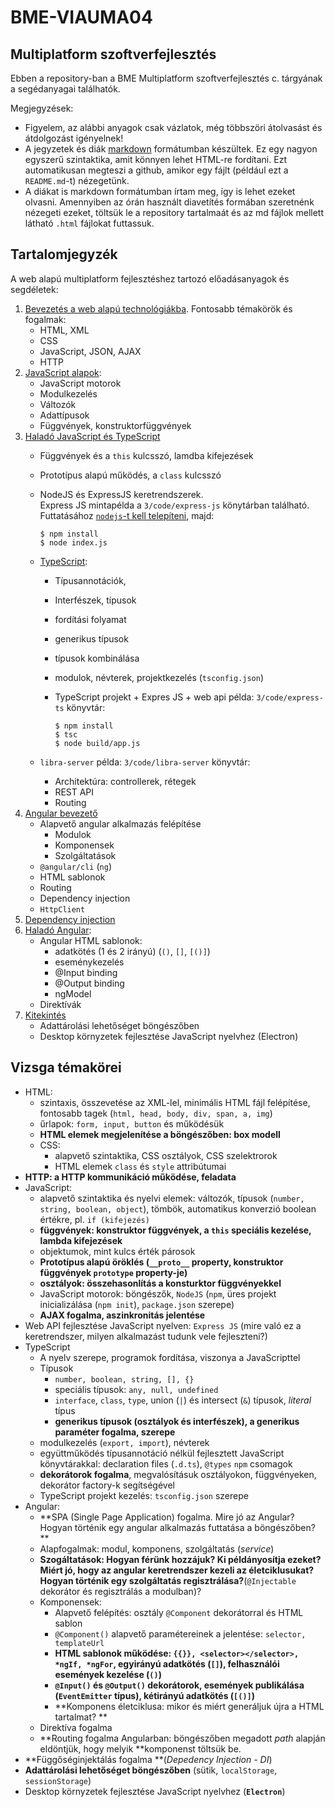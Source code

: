 # BME-VIAUMA04
## Multiplatform szoftverfejlesztés

Ebben a repository-ban a BME Multiplatform szoftverfejlesztés c. tárgyának a segédanyagai találhatók. 

Megjegyzések:
 * Figyelem, az alábbi anyagok csak vázlatok, még többszöri átolvasást és átdolgozást igényelnek!
 * A jegyzetek és diák [markdown](https://en.wikipedia.org/wiki/Markdown) formátumban készültek. Ez egy nagyon egyszerű szintaktika, amit könnyen lehet HTML-re fordítani. Ezt automatikusan megteszi a github, amikor egy fájlt (például ezt a `README.md`-t) nézegetünk. 
 * A diákat is markdown formátumban írtam meg, így is lehet ezeket olvasni. Amennyiben az órán használt diavetítés formában szeretnénk nézegeti ezeket, töltsük le a repository tartalmaát és az md fájlok mellett látható `.html` fájlokat futtassuk. 

## Tartalomjegyzék
A web alapú multiplatform fejlesztéshez tartozó előadásanyagok és segdéletek:
1. [Bevezetés a web alapú technológiákba](1/ea1.md). Fontosabb témakörök és fogalmak:
    * HTML, XML
    * CSS
    * JavaScript, JSON, AJAX
    * HTTP
1. [JavaScript alapok](2/ea2.md):
    * JavaScript motorok
    * Modulkezelés
    * Változók
    * Adattípusok
    * Függvények, konstruktorfüggvények
1. [Haladó JavaScript és TypeScript](3/ea3.md)
    * Függvények és a `this` kulcsszó, lamdba kifejezések
    * Prototípus alapú működés, a `class` kulcsszó
    * NodeJS és ExpressJS keretrendszerek.  
        Express JS mintapélda a `3/code/express-js` könytárban található. Futtatásához [`nodejs`-t kell telepíteni](https://nodejs.org/en/), majd:
            
        ```console
        $ npm install
        $ node index.js
        ```
    *  [TypeScript](https://www.typescriptlang.org/):
        * Típusannotációk, 
        * Interfészek, típusok
        * fordítási folyamat
        * generikus típusok
        * típusok kombinálása
        * modulok, névterek, projektkezelés (`tsconfig.json`)
        * TypeScript projekt + Expres JS + web api példa: `3/code/express-ts` könyvtár:
        
            ```console
            $ npm install
            $ tsc
            $ node build/app.js
            ```
    * `libra-server` példa: `3/code/libra-server` könyvtár: 
        * Architektúra: controllerek, rétegek 
        * REST API
        * Routing
1. [Angular bevezető](4/ea4.md)
    * Alapvető angular alkalmazás felépítése 
        * Modulok
        * Komponensek
        * Szolgáltatások
    * `@angular/cli` (`ng`)
    * HTML sablonok
    * Routing
    * Dependency injection
    * `HttpClient`
1. [Dependency injection](5/ea5.md)
1. [Haladó Angular](6/ea6.md):
    * Angular HTML sablonok: 
        * adatkötés (1 és 2 irányú) (`()`, `[]`, `[()]`)
        * eseménykezelés
        * @Input binding
        * @Output binding
        * ngModel
    * Direktívák
1. [Kitekintés](7/ea7.md)
    * Adattárolási lehetőséget böngészőben
    * Desktop környzetek fejlesztése JavaScript nyelvhez (Electron)


## Vizsga témakörei

 * HTML: 
    * szintaxis, összevetése az XML-lel, minimális HTML fájl felépítése, fontosabb tagek (`html, head, body, div, span, a, img`)
    * űrlapok: `form, input, button` és működésük
    * **HTML elemek megjelenítése a böngészőben: box modell**
    * CSS: 
        * alapvető szintaktika, CSS osztályok, CSS szelektrorok
        * HTML elemek `class` és `style` attribútumai
 * **HTTP: a HTTP kommunikáció működése, feladata**
 * JavaScript:
    * alapvető szintaktika és nyelvi elemek: változók, típusok (`number, string, boolean, object`), tömbök, automatikus konverzió boolean értékre, pl. `if (kifejezés)`
    * **függvények: konstruktor függvények, a `this` speciális kezelése, lambda kifejezések**
    * objektumok, mint kulcs érték párosok
    * **Prototípus alapú öröklés (`__proto__` property, konstruktor függvények `prototype` property-je)**
    * **osztályok: összehasonlítás a konsturktor függvényekkel**
    * JavaScript motorok: böngészők, `NodeJS` (`npm`, üres projekt inicializálása (`npm init`), `package.json` szerepe)
    * **AJAX fogalma, aszinkronitás jelentése**
  * Web API fejlesztése JavaScript nyelven: `Express JS` (mire való ez a keretrendszer, milyen alkalmazást tudunk vele fejleszteni?)
  * TypeScript
    * A nyelv szerepe, programok fordítása, viszonya a JavaScripttel
    * Típusok
        * `number, boolean, string, [], {}`
        * speciális típusok: `any, null, undefined`
        * `interface`, `class`, `type`, union (`|`) és intersect (`&`) típusok, *literal* típus
        * **generikus típusok (osztályok és interfészek), a generikus paraméter fogalma, szerepe**
    * modulkezelés (`export, import`), névterek
    * együttműködés típusannotáció nélkül fejlesztett JavaScript könyvtárakkal: declaration files (`.d.ts`), `@types` `npm` csomagok
    * **dekorátorok fogalma**, megvalósításuk osztályokon, függvényeken, dekorátor factory-k segítségével
    * TypeScript projekt kezelés: `tsconfig.json` szerepe
 * Angular:
    * **SPA (Single Page Application) fogalma. Mire jó az Angular? Hogyan történik egy angular alkalmazás futtatása a böngészőben? **
    * Alapfogalmak: modul, komponens, szolgáltatás (*service*)
    * **Szogáltatások: Hogyan férünk hozzájuk? Ki példányosítja ezeket? Miért jó, hogy az angular keretrendszer kezeli az életciklusukat? Hogyan történik egy szolgáltatás regisztrálása?**(`@Injectable` dekorátor és regisztrálás a modulban)?
    * Komponensek:
        * Alapvető felépítés: osztály `@Component` dekorátorral és HTML sablon
        * `@Component()` alapvető paramétereinek a jelentése: `selector, templateUrl`
        * **HTML sablonok működése: `{{}}, <selector></selector>, *ngIf, *ngFor`, egyirányú adatkötés (`[]`), felhasználói események kezelése (`()`)**
        * **`@Input()` és `@Output()` dekorátorok, események publikálása (`EventEmitter` típus), kétirányú adatkötés (`[()]`)**
        * **Komponens életciklusa: mikor és miért generáljuk újra a HTML tartalmat? **
    * Direktíva fogalma
    * **Routing fogalma Angularban: böngészőben megadott *path* alapján eldöntjük, hogy melyik **komponenst töltsük be. 
 * **Függőséginjektálás fogalma **(*Depedency Injection - DI*)
 * **Adattárolási lehetőséget böngészőben** (sütik, `localStorage`, `sessionStorage`)
 * Desktop környzetek fejlesztése JavaScript nyelvhez (**`Electron`**)
    
    
        
